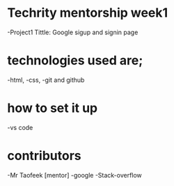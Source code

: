 # Techrity mentorship week1
-Project1 Tittle: Google sigup and signin page


# technologies used are;
-html,
-css,
-git and github

# how to set it up
-vs code

# contributors
-Mr Taofeek [mentor]
-google
-Stack-overflow
